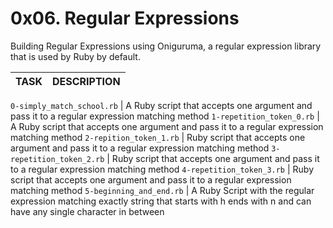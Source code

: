 # 0x06. Regular Expressions

Building Regular Expressions using Oniguruma, a regular expression library that is used by Ruby by default.

TASK | DESCRIPTION
--- | ---

`0-simply_match_school.rb` | A Ruby script that accepts one argument and pass it to a regular expression matching method
`1-repetition_token_0.rb` | A Ruby script that accepts one argument and pass it to a regular expression matching method
`2-repition_token_1.rb` | Ruby script that accepts one argument and pass it to a regular expression matching method
`3-repetition_token_2.rb` | Ruby script that accepts one argument and pass it to a regular expression matching method
`4-repetition_token_3.rb` | Ruby script that accepts one argument and pass it to a regular expression matching method
`5-beginning_and_end.rb` | A Ruby Script with the regular expression matching exactly  string that starts with h ends with n and can have any single character in between

